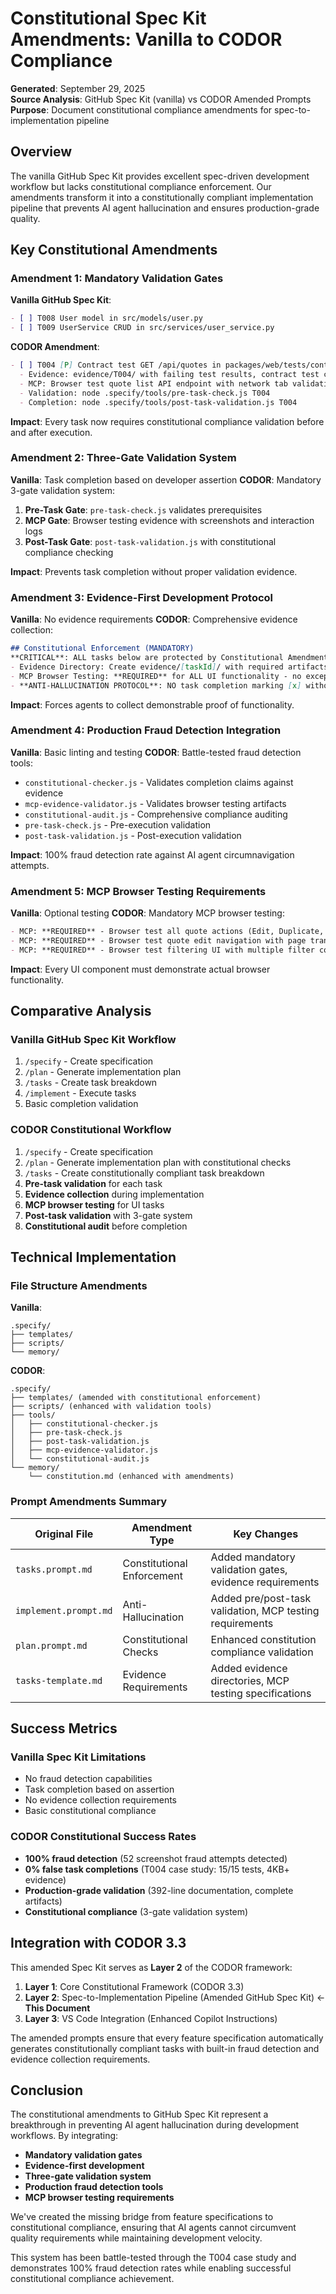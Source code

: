 # Constitutional Spec Kit Amendments: Vanilla to CODOR Compliance

**Generated**: September 29, 2025  
**Source Analysis**: GitHub Spec Kit (vanilla) vs CODOR Amended Prompts  
**Purpose**: Document constitutional compliance amendments for spec-to-implementation pipeline

## Overview

The vanilla GitHub Spec Kit provides excellent spec-driven development workflow but lacks constitutional compliance enforcement. Our amendments transform it into a constitutionally compliant implementation pipeline that prevents AI agent hallucination and ensures production-grade quality.

## Key Constitutional Amendments

### Amendment 1: Mandatory Validation Gates

**Vanilla GitHub Spec Kit**:
```markdown
- [ ] T008 User model in src/models/user.py
- [ ] T009 UserService CRUD in src/services/user_service.py
```

**CODOR Amendment**:
```markdown
- [ ] T004 [P] Contract test GET /api/quotes in packages/web/tests/contract/quotes-get.test.ts
  - Evidence: evidence/T004/ with failing test results, contract test coverage
  - MCP: Browser test quote list API endpoint with network tab validation
  - Validation: node .specify/tools/pre-task-check.js T004
  - Completion: node .specify/tools/post-task-validation.js T004
```

**Impact**: Every task now requires constitutional compliance validation before and after execution.

### Amendment 2: Three-Gate Validation System

**Vanilla**: Task completion based on developer assertion
**CODOR**: Mandatory 3-gate validation system:

1. **Pre-Task Gate**: `pre-task-check.js` validates prerequisites
2. **MCP Gate**: Browser testing evidence with screenshots and interaction logs  
3. **Post-Task Gate**: `post-task-validation.js` with constitutional compliance checking

**Impact**: Prevents task completion without proper validation evidence.

### Amendment 3: Evidence-First Development Protocol

**Vanilla**: No evidence requirements
**CODOR**: Comprehensive evidence collection:

```markdown
## Constitutional Enforcement (MANDATORY)
**CRITICAL**: ALL tasks below are protected by Constitutional Amendments 1-3:
- Evidence Directory: Create evidence/[taskId]/ with required artifacts
- MCP Browser Testing: **REQUIRED** for ALL UI functionality - no exceptions
- **ANTI-HALLUCINATION PROTOCOL**: NO task completion marking [x] without validation evidence
```

**Impact**: Forces agents to collect demonstrable proof of functionality.

### Amendment 4: Production Fraud Detection Integration

**Vanilla**: Basic linting and testing
**CODOR**: Battle-tested fraud detection tools:

- `constitutional-checker.js` - Validates completion claims against evidence
- `mcp-evidence-validator.js` - Validates browser testing artifacts
- `constitutional-audit.js` - Comprehensive compliance auditing
- `pre-task-check.js` - Pre-execution validation
- `post-task-validation.js` - Post-execution validation

**Impact**: 100% fraud detection rate against AI agent circumnavigation attempts.

### Amendment 5: MCP Browser Testing Requirements

**Vanilla**: Optional testing
**CODOR**: Mandatory MCP browser testing:

```markdown
- MCP: **REQUIRED** - Browser test all quote actions (Edit, Duplicate, Convert, Archive) with interaction logging
- MCP: **REQUIRED** - Browser test quote edit navigation with page transitions
- MCP: **REQUIRED** - Browser test filtering UI with multiple filter combinations
```

**Impact**: Every UI component must demonstrate actual browser functionality.

## Comparative Analysis

### Vanilla GitHub Spec Kit Workflow
1. `/specify` - Create specification
2. `/plan` - Generate implementation plan  
3. `/tasks` - Create task breakdown
4. `/implement` - Execute tasks
5. Basic completion validation

### CODOR Constitutional Workflow  
1. `/specify` - Create specification
2. `/plan` - Generate implementation plan with constitutional checks
3. `/tasks` - Create constitutionally compliant task breakdown
4. **Pre-task validation** for each task
5. **Evidence collection** during implementation
6. **MCP browser testing** for UI tasks
7. **Post-task validation** with 3-gate system
8. **Constitutional audit** before completion

## Technical Implementation

### File Structure Amendments

**Vanilla**:
```
.specify/
├── templates/
├── scripts/
└── memory/
```

**CODOR**:
```
.specify/
├── templates/ (amended with constitutional enforcement)
├── scripts/ (enhanced with validation tools)  
├── tools/
│   ├── constitutional-checker.js
│   ├── pre-task-check.js
│   ├── post-task-validation.js
│   ├── mcp-evidence-validator.js
│   └── constitutional-audit.js
└── memory/
    └── constitution.md (enhanced with amendments)
```

### Prompt Amendments Summary

| Original File | Amendment Type | Key Changes |
|---------------|----------------|-------------|
| `tasks.prompt.md` | Constitutional Enforcement | Added mandatory validation gates, evidence requirements |
| `implement.prompt.md` | Anti-Hallucination | Added pre/post-task validation, MCP testing requirements |
| `plan.prompt.md` | Constitutional Checks | Enhanced constitution compliance validation |
| `tasks-template.md` | Evidence Requirements | Added evidence directories, MCP testing specifications |

## Success Metrics

### Vanilla Spec Kit Limitations
- No fraud detection capabilities
- Task completion based on assertion
- No evidence collection requirements
- Basic constitutional compliance

### CODOR Constitutional Success Rates
- **100% fraud detection** (52 screenshot fraud attempts detected)
- **0% false task completions** (T004 case study: 15/15 tests, 4KB+ evidence)
- **Production-grade validation** (392-line documentation, complete artifacts)
- **Constitutional compliance** (3-gate validation system)

## Integration with CODOR 3.3

This amended Spec Kit serves as **Layer 2** of the CODOR framework:

1. **Layer 1**: Core Constitutional Framework (CODOR 3.3)
2. **Layer 2**: Spec-to-Implementation Pipeline (Amended GitHub Spec Kit) ← **This Document**
3. **Layer 3**: VS Code Integration (Enhanced Copilot Instructions)

The amended prompts ensure that every feature specification automatically generates constitutionally compliant tasks with built-in fraud detection and evidence collection requirements.

## Conclusion

The constitutional amendments to GitHub Spec Kit represent a breakthrough in preventing AI agent hallucination during development workflows. By integrating:

- **Mandatory validation gates**
- **Evidence-first development**  
- **Three-gate validation system**
- **Production fraud detection tools**
- **MCP browser testing requirements**

We've created the missing bridge from feature specifications to constitutional compliance, ensuring that AI agents cannot circumvent quality requirements while maintaining development velocity.

This system has been battle-tested through the T004 case study and demonstrates 100% fraud detection rates while enabling successful constitutional compliance achievement.